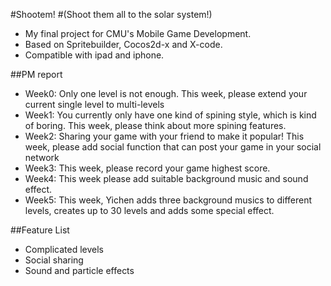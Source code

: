 #Shootem!
#(Shoot them all to the solar system!)

 - My final project for CMU's Mobile Game Development.
 - Based on Spritebuilder, Cocos2d-x and X-code.
 - Compatible with ipad and iphone.

##PM report

 - Week0: Only one level is not enough. This week, please extend your current single level to multi-levels
 - Week1: You currently only have one kind of spining style, which is kind of boring. This week, please think about more spining features.
 - Week2: Sharing your game with your friend to make it popular! This week, please add social function that can post your game in your social network
 - Week3: This week, please record your game highest score. 
 - Week4: This week please add suitable background music and sound effect.
 - Week5: This week, Yichen adds three background musics to different levels, creates up to 30 levels and adds some special effect.
 
##Feature List
 - Complicated levels
 - Social sharing
 - Sound and particle effects
